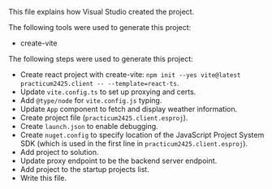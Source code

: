 This file explains how Visual Studio created the project.

The following tools were used to generate this project:
- create-vite

The following steps were used to generate this project:
- Create react project with create-vite: `npm init --yes vite@latest practicum2425.client -- --template=react-ts`.
- Update `vite.config.ts` to set up proxying and certs.
- Add `@type/node` for `vite.config.js` typing.
- Update `App` component to fetch and display weather information.
- Create project file (`practicum2425.client.esproj`).
- Create `launch.json` to enable debugging.
- Create `nuget.config` to specify location of the JavaScript Project System SDK (which is used in the first line in `practicum2425.client.esproj`).
- Add project to solution.
- Update proxy endpoint to be the backend server endpoint.
- Add project to the startup projects list.
- Write this file.

